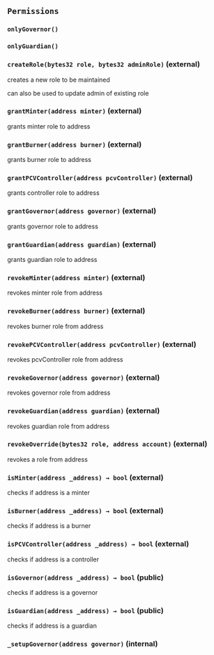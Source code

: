 ## `Permissions`





### `onlyGovernor()`





### `onlyGuardian()`






### `createRole(bytes32 role, bytes32 adminRole)` (external)

creates a new role to be maintained


can also be used to update admin of existing role

### `grantMinter(address minter)` (external)

grants minter role to address




### `grantBurner(address burner)` (external)

grants burner role to address




### `grantPCVController(address pcvController)` (external)

grants controller role to address




### `grantGovernor(address governor)` (external)

grants governor role to address




### `grantGuardian(address guardian)` (external)

grants guardian role to address




### `revokeMinter(address minter)` (external)

revokes minter role from address




### `revokeBurner(address burner)` (external)

revokes burner role from address




### `revokePCVController(address pcvController)` (external)

revokes pcvController role from address




### `revokeGovernor(address governor)` (external)

revokes governor role from address




### `revokeGuardian(address guardian)` (external)

revokes guardian role from address




### `revokeOverride(bytes32 role, address account)` (external)

revokes a role from address




### `isMinter(address _address) → bool` (external)

checks if address is a minter




### `isBurner(address _address) → bool` (external)

checks if address is a burner




### `isPCVController(address _address) → bool` (external)

checks if address is a controller




### `isGovernor(address _address) → bool` (public)

checks if address is a governor




### `isGuardian(address _address) → bool` (public)

checks if address is a guardian




### `_setupGovernor(address governor)` (internal)








